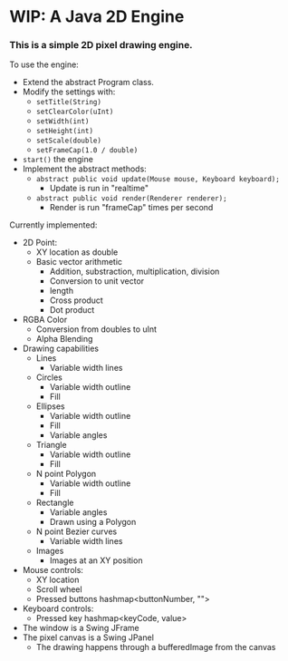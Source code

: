# WIP: A Java 2D Engine

### This is a simple 2D pixel drawing engine.

To use the engine:
* Extend the abstract Program class.
* Modify the settings with:
    * `setTitle(String)`
    * `setClearColor(uInt)`
    * `setWidth(int)`
    * `setHeight(int)`
    * `setScale(double)`
    * `setFrameCap(1.0 / double)`
* `start()` the engine
* Implement the abstract methods:
    * `abstract public void update(Mouse mouse, Keyboard keyboard);`
        * Update is run in "realtime"
    * `abstract public void render(Renderer renderer);`
        * Render is run "frameCap" times per second
        
Currently implemented:
* 2D Point:
    * XY location as double
    * Basic vector arithmetic
        * Addition, substraction, multiplication, division
        * Conversion to unit vector
        * length
        * Cross product
        * Dot product
* RGBA Color
    * Conversion from doubles to uInt
    * Alpha Blending
* Drawing capabilities
    * Lines
        * Variable width lines
    * Circles
        * Variable width outline
        * Fill
    * Ellipses
        * Variable width outline
        * Fill
        * Variable angles
    * Triangle
        * Variable width outline
        * Fill
    * N point Polygon
        * Variable width outline
        * Fill
    * Rectangle
        * Variable angles
        * Drawn using a Polygon
    * N point Bezier curves
        * Variable width lines
    * Images
        * Images at an XY position
* Mouse controls:
    * XY location
    * Scroll wheel
    * Pressed buttons hashmap<buttonNumber, "">
* Keyboard controls:
    * Pressed key hashmap<keyCode, value>
* The window is a Swing JFrame
* The pixel canvas is a Swing JPanel
    * The drawing happens through a bufferedImage from the canvas
